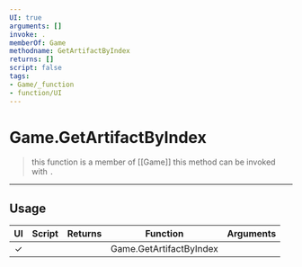 ```yaml
---
UI: true
arguments: []
invoke: .
memberOf: Game
methodname: GetArtifactByIndex
returns: []
script: false
tags:
- Game/_function
- function/UI
---
```

# Game.GetArtifactByIndex
> this function is a member of [[Game]]
> this method can be invoked with `.`
-----
## Usage
|  UI | Script | Returns | Function | Arguments |
|:---:|:------:|-------:|:--------:|:---------|
|✓| ||Game.GetArtifactByIndex||
